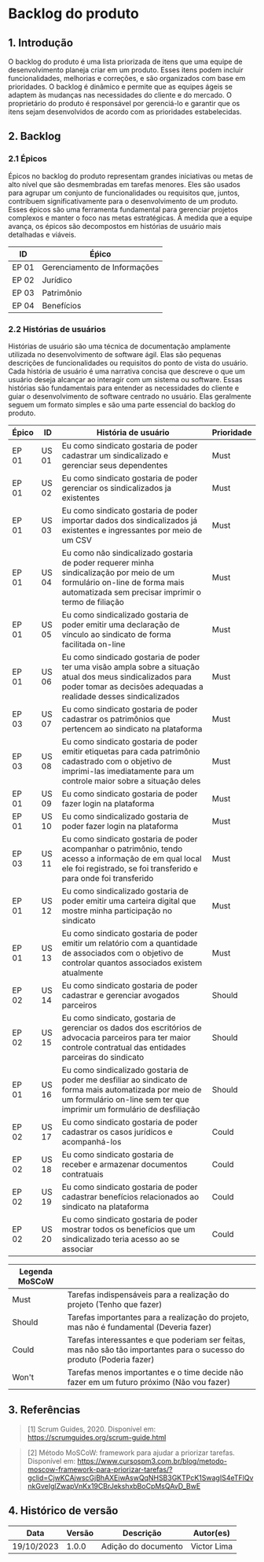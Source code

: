 # Backlog do produto


## 1. Introdução

O backlog do produto é uma lista priorizada de itens que uma equipe de desenvolvimento planeja criar em um produto. Esses itens podem incluir funcionalidades, melhorias e correções, e são organizados com base em prioridades. O backlog é dinâmico e permite que as equipes ágeis se adaptem às mudanças nas necessidades do cliente e do mercado. O proprietário do produto é responsável por gerenciá-lo e garantir que os itens sejam desenvolvidos de acordo com as prioridades estabelecidas.


## 2. Backlog

### 2.1 Épicos

Épicos no backlog do produto representam grandes iniciativas ou metas de alto nível que são desmembradas em tarefas menores. Eles são usados para agrupar um conjunto de funcionalidades ou requisitos que, juntos, contribuem significativamente para o desenvolvimento de um produto. Esses épicos são uma ferramenta fundamental para gerenciar projetos complexos e manter o foco nas metas estratégicas. À medida que a equipe avança, os épicos são decompostos em histórias de usuário mais detalhadas e viáveis.

|**ID**|**Éṕico**|
|--------|-------------|
| EP 01 | Gerenciamento de Informações |
| EP 02 | Jurídico |
| EP 03 | Patrimônio |
| EP 04 | Benefícios |

### 2.2 Histórias de usuários

Histórias de usuário são uma técnica de documentação amplamente utilizada no desenvolvimento de software ágil. Elas são pequenas descrições de funcionalidades ou requisitos do ponto de vista do usuário. Cada história de usuário é uma narrativa concisa que descreve o que um usuário deseja alcançar ao interagir com um sistema ou software. Essas histórias são fundamentais para entender as necessidades do cliente e guiar o desenvolvimento de software centrado no usuário. Elas geralmente seguem um formato simples e são uma parte essencial do backlog do produto.

|**Épico**|**ID**|**História de usuário**|**Prioridade**|
|--------|-------------|--------|-------------|
| EP 01 | US 01 | Eu como sindicato gostaria de poder cadastrar um sindicalizado e gerenciar seus dependentes | Must |
| EP 01 | US 02 | Eu como sindicato gostaria de poder gerenciar os sindicalizados ja existentes| Must |
| EP 01 | US 03 | Eu como sindicato gostaria de poder importar dados dos sindicalizados já existentes e ingressantes por meio de um CSV | Must |
| EP 01 | US 04 | Eu como não sindicalizado gostaria de poder requerer minha sindicalização por meio de um formulário on-line de forma mais automatizada sem precisar imprimir o termo de filiação| Must |
| EP 01 | US 05 | Eu como sindicalizado gostaria de poder emitir uma declaração de vínculo ao sindicato de forma facilitada on-line| Must |
| EP 01 | US 06 | Eu como sindicado gostaria de poder ter uma visão ampla sobre a situação atual dos meus sindicalizados para poder tomar as decisões adequadas a realidade desses sindicalizados  | Must |
| EP 03 | US 07 | Eu como sindicato gostaria de poder cadastrar os patrimônios que pertencem ao sindicato na plataforma| Must |
| EP 03 | US 08| Eu como sindicato gostaria de poder emitir etiquetas para cada patrimônio cadastrado com o objetivo de imprimi-las imediatamente para um controle maior sobre a situação deles| Must |
| EP 01 | US 09| Eu como sindicato gostaria de poder fazer login na plataforma | Must |
| EP 01 | US 10 | Eu como sindicalizado gostaria de poder fazer login na plataforma | Must |
| EP 03 | US 11 | Eu como sindicato gostaria de poder acompanhar o patrimônio, tendo acesso a informação de em qual local ele foi registrado, se foi transferido e para onde foi transferido | Must |
| EP 01 | US 12 | Eu como sindicalizado gostaria de poder emitir uma carteira digital que mostre minha participação no sindicato | Must |
| EP 01 | US 13 | Eu como sindicato gostaria de poder emitir um relatório com a quantidade de associados com o objetivo de controlar quantos associados existem atualmente | Must |
| EP 02 | US 14 | Eu como sindicato gostaria de poder cadastrar e gerenciar avogados parceiros| Should |
| EP 02 | US 15 | Eu como sindicato, gostaria de gerenciar os dados dos escritórios de advocacia parceiros para ter maior controle contratual das entidades parceiras do sindicato| Should |
| EP 01 | US 16 | Eu como sindicalizado gostaria de poder me desfiliar ao sindicato de forma mais automatizada por meio de um formulário on-line sem ter que imprimir um formulário de desfiliação | Should |
| EP 02 | US 17 | Eu como sindicato gostaria de poder cadastrar os casos jurídicos e acompanhá-los | Could |
| EP 02 | US 18 | Eu como sindicato gostaria de receber e armazenar documentos contratuais | Could |
| EP 02 | US 19 | Eu como sindicato gostaria de poder cadastrar benefícios relacionados ao sindicato na plataforma| Could |
| EP 02 | US 20 | Eu como sindicato gostaria de poder mostrar todos os benefícios que um sindicalizado teria acesso ao se associar| Could |


| **Legenda MoSCoW** ||
|------|---------|
| Must | Tarefas indispensáveis para a realização do projeto (Tenho que fazer) |
| Should | Tarefas importantes para a realização do projeto, mas não é fundamental (Deveria fazer) |
| Could| Tarefas interessantes e que poderiam ser feitas, mas não são tão importantes para o sucesso do produto (Poderia fazer) |
| Won't | Tarefas menos importantes e o time decide não fazer em um futuro próximo (Não vou fazer) |

## 3. Referências

> [1] Scrum Guides, 2020. Disponível em: https://scrumguides.org/scrum-guide.html

> [2] Método MoSCoW: framework para ajudar a priorizar tarefas. Disponível em: https://www.cursospm3.com.br/blog/metodo-moscow-framework-para-priorizar-tarefas/?gclid=CjwKCAjwscGjBhAXEiwAswQqNHSB3GKTPcK1SwagIS4eTFlQvnkGveIglZwapVnKx19CBrJekshxbBoCpMsQAvD_BwE

## 4. Histórico de versão

|**Data**|**Versão**|**Descrição**|**Autor(es)**|
|--------|------|-------------|--------------|
|19/10/2023|1.0.0| Adição do documento | Victor Lima |